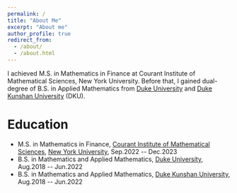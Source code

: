 ```yaml
---
permalink: /
title: "About Me"
excerpt: "About me"
author_profile: true
redirect_from: 
  - /about/
  - /about.html
---
```


I achieved M.S. in Mathematics in Finance at Courant Institute of Mathematical Sciences, New York University. Before that, I gained dual-degree of B.S. in Applied Mathematics from [Duke University](https://duke.edu) and [Duke Kunshan University](https://dukekunshan.edu.cn) (DKU).

Education
======
* M.S. in Mathematics in Finance, [Courant Institute of Mathematical Sciences](https://cims.nyu.edu), [New York University](https://www.nyu.edu), Sep.2022 -- Dec.2023
* B.S. in Mathematics and Applied Mathematics, [Duke University](https://duke.edu), Aug.2018 -- Jun.2022
* B.S. in Mathematics and Applied Mathematics, [Duke Kunshan University](https://dukekunshan.edu.cn), Aug.2018 -- Jun.2022
